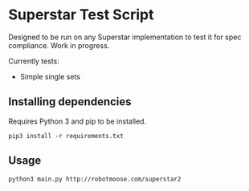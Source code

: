 # Superstar Test Script
Designed to be run on any Superstar implementation to test it for spec compliance. Work in progress.

Currently tests:
* Simple single sets

## Installing dependencies
Requires Python 3 and pip to be installed.

	pip3 install -r requirements.txt

## Usage

	python3 main.py http://robotmoose.com/superstar2
